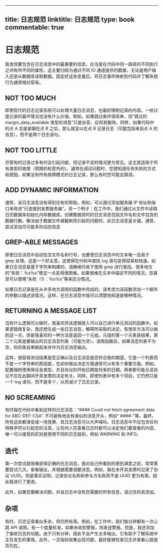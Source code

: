 
---
title: 日志规范
linktitle: 日志规范
type: book
commentable: true
---

# 日志规范

我发现要包含在日志消息中的最重要的信息，应当是在代码中同一路径的不同执行之间有所不同的属性。这主要归结为通过不同 IO 通道提供的数据，无论是用户输入还是从数据库读取数据。固定好这些变量后，将日志事件映射到代码并了解系统行为通常相对容易。

## NOT TOO MUCH

即使现代的日志记录系统可以处理大量日志消息，也最好限制记录的内容。一些过度记录的最坏情况也没有什么价值。例如，如果跳过条件很简单，则“跳过的 margin_data_available 类型的消息”只是杂音，应将其删除。同样，如果代码中的点 A 总是紧跟在点 B 之后，那么就足以在点 B 记录日志（可能包括来自点 A 的信息），而不是两个日志语句。

## NOT TOO LITTLE

尽管有时记录过多有时会引起问题，但记录不足的情况更为常见。这尤其适用于所有类型的故障（预期的和意外的）。通常在调试问题时，您想知道任务失败的方式和原因。如果没有所有故障模式的日志记录，那么有时您可能会猜测。

## ADD DYNAMIC INFORMATION

通常，该日志消息没有得到应有的帮助。例如，可以通过添加服务器 IP 地址和端口来改进“已连接到发票服务器”。另一个例子：在工作中，我们通过从文件中读取日历数据来初始化内存数据库。创建数据库时的日志消息包括文件名和文件包含的数据行数。解决由于数据文件被截断而引起的问题时，此日志消息是关键。通常，尝试添加尽可能多的动态信息

## GREP-ABLE MESSAGES

即使日志消息中自动包含文件名和行号，也要使日志消息中的文本唯一且易于 grep 处理，这是一个好主意。这使得在代码中查找 log 语句变得容易和快速。如果日志消息是基于字符串构建的，请确保仍易于使用 grep 进行查找。很多地方的“失败：％s％s”使这一点变得很困难。如果很难在文本中描述不同的情况，您甚至可以使用“失败（1）：％s％s”等来区分情况。

如果日志记录是在从许多地方调用的函数中完成的，请考虑为该函数添加一个额外的参数以描述该情况。这样，在日志消息中就可以清楚地知道是哪种情况。

## RETURNING A MESSAGE LIST

当有什么逻辑可以做时，我喜欢将该逻辑放入可以自己进行单元测试的函数中。如果逻辑很复杂，我还想生成一些日志消息，解释所采取的决定。有很多方法可以做到这一点，但是我喜欢的一种方法是返回一个元组。元组的第一个元素是结果，第二个元素是要输出的日志消息列表（可能为空）。调用函数后，如果消息列表不为空，则将条目串联起来并作为日志消息输出。

这样，很容易测试结果是否正确以及日志消息是否符合我的期望。它是一个列表而不是一个字符串的原因是，在如何做出决定方面通常可以有多个重要方面。例如，配置强制使用保证金类型，并且协议的开始日期是将来的日期。两者都可能与该协议不应在此期间开具发票的决定有关。同样，即使列表中有多个项目，它仍然只是一个 log 语句，而不是多个，从而减少了日志记录。

## NO SCREAMING

有时我在代码中看到这样的日志消息：“#### Could not fetch agreement data for ABC-DEF-CSA”. 不可避免地会有类似的消息开头，例如“ ####-”等。最终，所有这些都演变成一场竞赛，其日志消息可以大声喊叫。日志消息中不应包含任何特殊字符以引起您的注意。让任何人在查看日志时都可以决定他们要查看的内容。唯一可以接受的区别是使用不同的日志级别，例如 WARNING 和 INFO。

## 迭代

第一次尝试就很难获得正确的日志消息。我对自己所看到的感到满意之前，常常需要尝试几次。查看输出，并根据需要调整消息。例如，我在未开具发票时记录了协议 UUID。但是事实证明，记录协议名称和参与方名称而不是 UUID 更为有用，因此我进行了更改。

此外，如果您要解决问题，并且日志中没有您需要的所有信息，请记住将其添加。

## 杂项

有时，日志记录看似多余，但仍然有用。例如，在工作中，我们每分钟都有一次心跳 API 调用。有一个度量标准，如果未收到警报，则发送警报。但是，我还添加了接收日志的功能。由于只有分钟，因此不会产生太多输出。它有助于了解系统中正在发生的事情。此外，一旦指标收集出现问题，最好能够检查日志并查看心跳是否仍在。

    